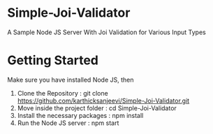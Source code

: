 # Simple-Joi-Validator
A Sample Node JS Server With Joi Validation for Various Input Types

# Getting Started

Make sure you have installed Node JS, then

1) Clone the Repository :
git clone https://github.com/karthicksanjeevi/Simple-Joi-Validator.git
2) Move inside the project folder :
cd Simple-Joi-Validator
3) Install the necessary packages :
npm install
4) Run the Node JS server :
npm start
